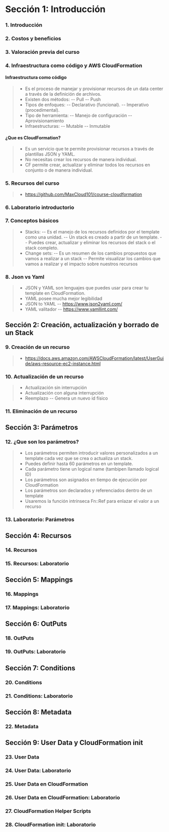 
# Sección 1: Introducción

### 1. Introducción

### 2. Costos y beneficios

### 3. Valoración previa del curso

### 4. Infraestructura como código y AWS CloudFormation

#### Infraestructura como código
>- Es el proceso de manejar y provisionar recursos de un data center a través de la definición de archivos.
>- Existen dos métodos:
>-- Pull
>-- Push
>- Tipos de enfoques:
>-- Declarativo (funcional).
>-- Imperativo (procedimental).
>- Tipo de herramienta:
>-- Manejo de configuración
>-- Aprovisionamiento
>- Infraestructuras:
>-- Mutable
>-- Inmutable
#### ¿Que es CloudFormation?
>- Es un servicio que te permite provisionar recursos a través de plantillas JSON y YAML.
>- No necesitas crear los recursos de manera individual.
>- CF permite crear, actualizar y eliminar todos los recursos en conjunto o de manera individual.

### 5. Recursos del curso
>- https://github.com/MaxCloud101/course-cloudformation

### 6. Laboratorio introductorio

### 7. Conceptos básicos
>- Stacks:
>-- Es el manejo de los recursos definidos por el template como una unidad.
>-- Un stack es creado a partir de un template.
>-- Puedes crear, actualizar y eliminar los recursos del stack o el stack completo.
>- Change sets:
>-- Es un resumen de los cambios propuestos que vamos a realizar a un stack
>-- Permite visualizar los cambios que vamos a realizar y el impacto sobre nuestros recursos


### 8. Json vs Yaml
>- JSON y YAML son lenguajes que puedes usar para crear tu template en CloudFormation.
>- YAML posee mucha mejor legibilidad
>- JSON to YAML
>-- https://www.json2yaml.com/
>- YAML valitador
>-- https://www.yamllint.com/

## Sección 2: Creación, actualización y borrado de un Stack

### 9. Creación de un recurso
>- https://docs.aws.amazon.com/AWSCloudFormation/latest/UserGuide/aws-resource-ec2-instance.html


### 10. Actualización de un recurso
>- Actualización sin interrupción
>- Actualización con alguna interrupción
>- Reemplazo
>-- Genera un nuevo id físico

### 11. Eliminación de un recurso

## Sección 3: Parámetros

### 12. ¿Que son los parámetros?
>- Los parámetros permiten introducir valores personalizados a un template cada vez que se crea o actualiza un stack.
>- Puedes definir hasta 60 parámetros en un template.
>- Cada parámetro tiene un logical name (tambipen llamado logical ID)
>- Los parámetros son asignados en tiempo de ejecución por CloudFormation
>- Los parámetros son declarados y referenciados dentro de un template
>- Usaremos la función intrínseca Fn::Ref para enlazar el valor a un recurso

### 13. Laboratorio: Parámetros

## Sección 4: Recursos

### 14. Recursos

### 15. Recursos: Laboratorio

## Sección 5: Mappings

### 16. Mappings

### 17. Mappings: Laboratorio

## Sección 6: OutPuts

### 18. OutPuts

### 19. OutPuts: Laboratorio

## Sección 7: Conditions

### 20. Conditions

### 21. Conditions: Laboratorio

## Sección 8: Metadata

### 22. Metadata

## Sección 9: User Data y CloudFormation init

### 23. User Data

### 24. User Data: Laboratorio

### 25. User Data en CloudFormation

### 26. User Data en CloudFormation: Laboratorio

### 27. CloudFormation Helper Scripts

### 28. CloudFormation init: Laboratorio

















